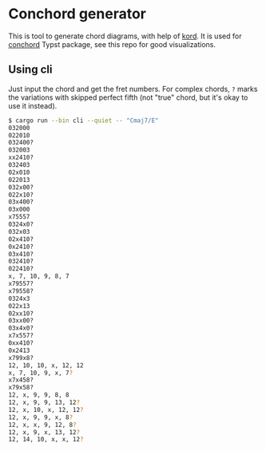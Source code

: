 # Conchord generator

This is tool to generate chord diagrams, with help of [kord](https://github.com/twitchax/kord/tree/main?tab=readme-ov-file). It is used for [conchord]() Typst package, see this repo for good visualizations.

## Using cli

Just input the chord and get the fret numbers. For complex chords, `?` marks the variations with skipped perfect fifth (not "true" chord, but it's okay to use it instead).

```bash
$ cargo run --bin cli --quiet -- "Cmaj7/E"
032000
022010
032400?
032003
xx2410?
032403
02x010
022013
032x00?
022x10?
03x400?
03x000
x75557
0324x0?
032x03
02x410?
0x2410?
03x410?
032410?
022410?
x, 7, 10, 9, 8, 7
x79557?
x79558?
0324x3
022x13
02xx10?
03xx00?
03x4x0?
x7x557?
0xx410?
0x2413
x799x8?
12, 10, 10, x, 12, 12
x, 7, 10, 9, x, 7?
x7x458?
x79x58?
12, x, 9, 9, 8, 8
12, x, 9, 9, 13, 12?
12, x, 10, x, 12, 12?
12, x, 9, 9, x, 8?
12, x, x, 9, 12, 8?
12, x, 9, x, 13, 12?
12, 14, 10, x, x, 12?
```